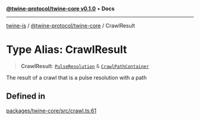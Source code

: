 [**@twine-protocol/twine-core v0.1.0**](../README.md) • **Docs**

***

[twine-js](../../../README.md) / [@twine-protocol/twine-core](../README.md) / CrawlResult

# Type Alias: CrawlResult

> **CrawlResult**: [`PulseResolution`](PulseResolution.md) & [`CrawlPathContainer`](CrawlPathContainer.md)

The result of a crawl that is a pulse resolution with a path

## Defined in

[packages/twine-core/src/crawl.ts:61](https://github.com/twine-protocol/twine-js/blob/bc5370ff2573a6e5e5c7a912acc672967ce4c5db/packages/twine-core/src/crawl.ts#L61)
